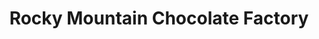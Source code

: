 ---
title: "Rocky Mountain Chocolate Factory"
url: /charleston/rocky-mountain-chocolate-factory/
shop: confectionery
---